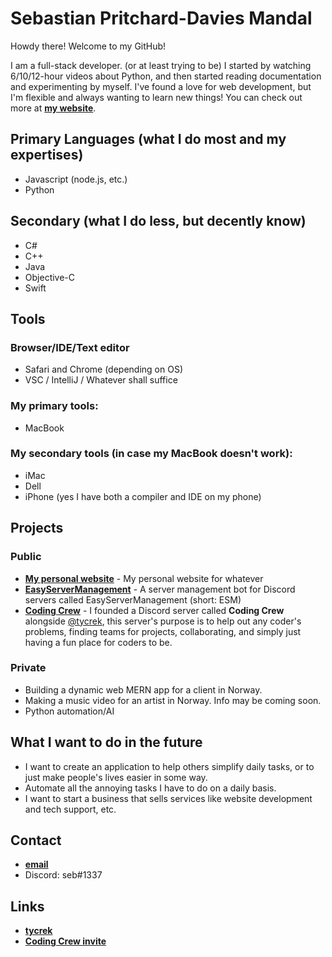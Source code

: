 # Sebastian Pritchard-Davies Mandal
Howdy there! Welcome to my GitHub!

I am a full-stack developer. (or at least trying to be) 
I started by watching 6/10/12-hour videos about Python, and then started reading documentation and experimenting by myself.
I've found a love for web development, but I'm flexible and always wanting to learn new things!
You can check out more at **[my website](https://sebmandal.com)**.

## Primary Languages (what I do most and my expertises)
- Javascript (node.js, etc.)
- Python

## Secondary (what I do less, but decently know)
- C#
- C++
- Java
- Objective-C
- Swift

## Tools
### Browser/IDE/Text editor
- Safari and Chrome (depending on OS)
- VSC / IntelliJ / Whatever shall suffice
### My primary tools:
- MacBook
### My secondary tools (in case my MacBook doesn't work):
- iMac
- Dell
- iPhone (yes I have both a compiler and IDE on my phone)

## Projects
### Public
- **[My personal website](https://sebmandal.com)** - My personal website for whatever
- **[EasyServerManagement](https://github.com/sebmandal/EasyServerManagement)** - A server management bot for Discord servers called EasyServerManagement (short: ESM)
- **[Coding Crew](https://discord.gg/6Y93Gwd)** - I founded a Discord server called **Coding Crew** alongside [@tycrek](https://github.com/tycrek), this server's purpose is to help out any coder's problems, finding teams for projects, collaborating, and simply just having a fun place for coders to be.
### Private
- Building a dynamic web MERN app for a client in Norway.
- Making a music video for an artist in Norway. Info may be coming soon.
- Python automation/AI

## What I want to do in the future
- I want to create an application to help others simplify daily tasks, or to just make people's lives easier in some way.
- Automate all the annoying tasks I have to do on a daily basis.
- I want to start a business that sells services like website development and tech support, etc.

## Contact
- **[email](mailto:sebastian.mandal@icloud.com)**
- Discord: seb#1337

## Links
- **[tycrek](https://github.com/tycrek)**
- **[Coding Crew invite](https://discord.gg/6Y93Gwd)**
